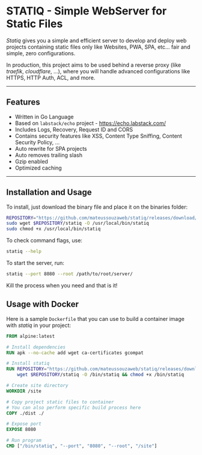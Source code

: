 # STATIQ - Simple WebServer for Static Files

*Statiq* gives you a simple and efficient server to develop and deploy web projects containing static files only like Websites, PWA, SPA, etc... fair and simple, zero configurations.

In production, this project aims to be used behind a reverse proxy (like *traefik*, *cloudflare*, ...), where you will handle advanced configurations like HTTPS, HTTP Auth, ACL, and more.

----

## Features

- Written in Go Language
- Based on ``labstack/echo`` project - <https://echo.labstack.com/>
- Includes Logs, Recovery, Request ID and CORS
- Contains security features like XSS, Content Type Sniffing, Content Security Policy, ...
- Auto rewrite for SPA projects
- Auto removes trailing slash
- Gzip enabled
- Optimized caching

----

## Installation and Usage

To install, just download the binary file and place it on the binaries folder:

```bash
REPOSITORY="https://github.com/mateussouzaweb/statiq/releases/download/latest"
sudo wget $REPOSITORY/statiq -O /usr/local/bin/statiq
sudo chmod +x /usr/local/bin/statiq
```

To check command flags, use:

```bash
statiq --help
```

To start the server, run:

```bash
statiq --port 8080 --root /path/to/root/server/
```

Kill the process when you need and that is it!

## Usage with Docker

Here is a sample ``Dockerfile`` that you can use to build a container image with *statiq* in your project:

```Dockerfile
FROM alpine:latest

# Install dependencies
RUN apk --no-cache add wget ca-certificates gcompat

# Install statiq
RUN REPOSITORY="https://github.com/mateussouzaweb/statiq/releases/download/latest" && \
    wget $REPOSITORY/statiq -O /bin/statiq && chmod +x /bin/statiq

# Create site directory
WORKDIR /site

# Copy project static files to container
# You can also perform specific build process here
COPY ./dist ./

# Expose port
EXPOSE 8080

# Run program
CMD ["/bin/statiq", "--port", "8080", "--root", "/site"]
```

